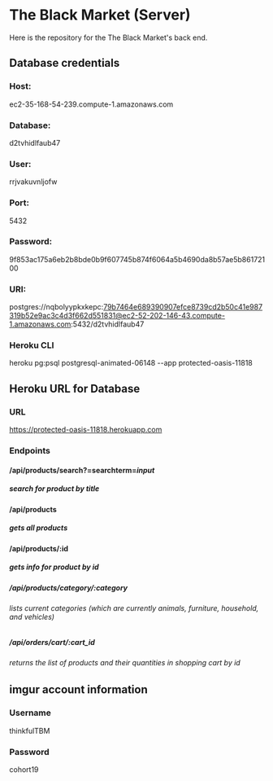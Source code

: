 # The Black Market (Server)

Here is the repository for the The Black Market's back end.  



## Database credentials

### Host:

ec2-35-168-54-239.compute-1.amazonaws.com
    
### Database:

d2tvhidlfaub47
    
### User:

rrjvakuvnljofw
    
### Port:

5432
    
### Password:

9f853ac175a6eb2b8bde0b9f607745b874f6064a5b4690da8b57ae5b86172100
    
### URI:

postgres://nqbolyypkxkepc:79b7464e689390907efce8739cd2b50c41e987319b52e9ac3c4d3f662d551831@ec2-52-202-146-43.compute-1.amazonaws.com:5432/d2tvhidlfaub47

### Heroku CLI

heroku pg:psql postgresql-animated-06148 --app protected-oasis-11818



## Heroku URL for Database

### URL

https://protected-oasis-11818.herokuapp.com

### Endpoints

#### /api/products/search?=searchterm=*input*

##### search for product by title

#### /api/products

##### gets all products

#### /api/products/:id

##### gets info for product by id

##### /api/products/category/:category

###### lists current categories (which are currently animals, furniture, household, and vehicles)

##### /api/orders/cart/:cart_id

###### returns the list of products and their quantities in shopping cart by id

    
    
## imgur account information

### Username

thinkfulTBM

### Password

cohort19
